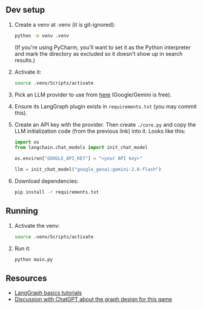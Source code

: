 ## Dev setup

1. Create a venv at .venv (it is git-ignored):
    ```bash
    python -m venv .venv
    ```

   (If you're using PyCharm, you'll want to set it as the Python interpreter and mark the directory as excluded so it doesn't show up in search results.)

2. Activate it:
    ```bash
    source .venv/Scripts/activate
    ```

3. Pick an LLM provider to use from [here](https://langchain-ai.github.io/langgraph/tutorials/get-started/1-build-basic-chatbot/#3-add-a-node) (Google/Gemini is free).
4. Ensure its LangGraph plugin exists in `requirements.txt` (you may commit this).
5. Create an API key with the provider. Then create `./core.py` and copy the LLM initialization code (from the previous link) into it. Looks like this:
   ```python
   import os
   from langchain.chat_models import init_chat_model
   
   os.environ["GOOGLE_API_KEY"] = "<your API key>"
   
   llm = init_chat_model("google_genai:gemini-2.0-flash")
   ```

6. Download dependencies:

    ```bash
    pip install -r requirements.txt
    ```

## Running

1. Activate the venv:
    ```bash
    source .venv/Scripts/activate
    ```
   
2. Run it:
   ```bash
   python main.py
   ```

## Resources
- [LangGraph basics tutorials](https://langchain-ai.github.io/langgraph/tutorials/get-started/1-build-basic-chatbot/#2-create-a-stategraph)
- [Discussion with ChatGPT about the graph design for this game](https://chatgpt.com/share/6838fafe-f994-8010-aa8c-7abb1f64cdab)
